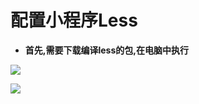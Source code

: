 # 配置小程序Less

*   **首先,需要下载编译less的包,在电脑中执行**

![](/配置小程序Less/image_7_b_0UY3xF.png)

![](/配置小程序Less/image1_Ls_oZML3Us.png)